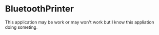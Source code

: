 # BluetoothPrinter
This application may be work or may won't work but I know this appliation doing someting.

